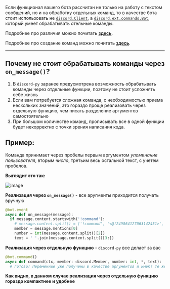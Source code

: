 Если функционал вашего бота рассчитан не только на работу с текстом сообщений, но и на обработку отдельных команд, то в качестве бота стоит использовать не [`discord.Client`][1], а [`discord.ext.commands.Bot`][2], который умеет обрабатывать отельные команды.

Подробнее про различия можно почитать [**здесь**][3].

Подробнее про создание команд можно почитать [**здесь**][4].

---

## Почему не стоит обрабатывать команды через `on_message()`?

1. В `discord-py` заранее предусмотрена возможность обрабатывать команды через отдельные функции, поэтому не стоит усложнять себе жизнь
2. Если вам потребуется сложная команда, с необходимостью приема нескольких значений, это гораздо проще реализовать через отдельную функцию, чем писать разделение аргументов самостоятельно
3. При большом количестве команд, прописывать все в одной функции будет некорректно с точки зрения написания кода.

## Пример:

Команда принимает через пробелы первым аргументом *упоминание пользователя*, вторым *число*, третьим весь остальной текст, с учетем пробелов.

**Выглядит это так:**

![image](https://user-images.githubusercontent.com/61795655/145382386-a441072c-4c1a-4849-90e9-fa27ec9f32c5.png)

**Реализация через `on_message()`** - все аругменты приходится получать вручную
```py
@bot.event
async def on_message(message):  
  if message.content.startswith('!command'):
    # message.content.split() = ['!command', '<@!249864127063142451>', '2', 'текст', 'с', 'пробелами']
    member = message.mentions[0]
    number = int(message.content.split()[2])
    text = ' '.join(message.content.split()[3:])
```

**Реализация через отдельную функцию** - `discord-py` все делает за вас
```py
@bot.command()
async def command(ctx, member: discord.Member, number: int, *, text):
  # Готово! Переменные уже получены в качестве аргументов и имеют те же типы
```

**Как видно, в данном случае реализация через отдельную функцию гораздо компактнее и удобнее**

[1]: https://discordpy.readthedocs.io/en/stable/api.html?highlight=client#discord.Client
[2]: https://discordpy.readthedocs.io/en/stable/ext/commands/api.html?highlight=bot#discord.ext.commands.Bot
[3]: https://github.com/denisnumb/discord-py-guide/blob/main/discord-py.md#%D0%BD%D0%B0%D1%87%D0%B0%D0%BB%D0%BE-%D1%80%D0%B0%D0%B1%D0%BE%D1%82%D1%8B-%D1%81-%D0%B1%D0%BE%D1%82%D0%BE%D0%BC-%D0%B8-discord-py
[4]: https://github.com/denisnumb/discord-py-guide/blob/main/discord-py.md#%D0%BE%D0%B1%D1%80%D0%B0%D0%B1%D0%BE%D1%82%D0%BA%D0%B0-%D0%BE%D1%82%D0%B4%D0%B5%D0%BB%D1%8C%D0%BD%D1%8B%D1%85-%D0%BA%D0%BE%D0%BC%D0%B0%D0%BD%D0%B4
